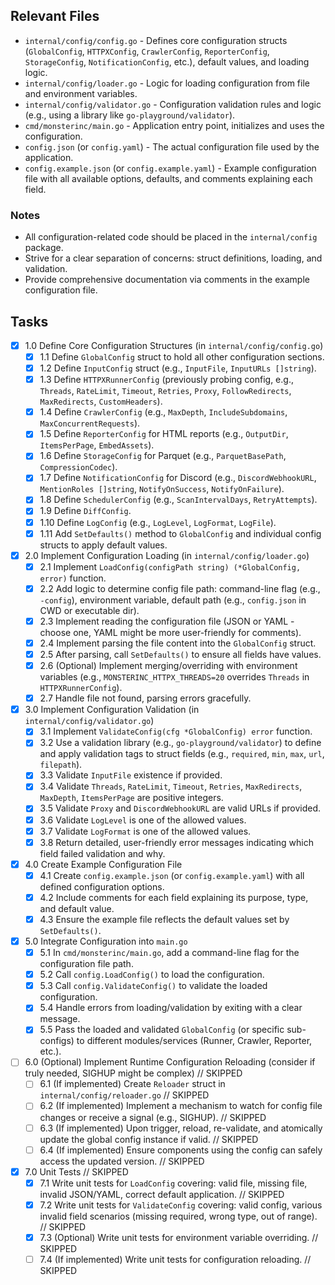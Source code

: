 ## Relevant Files

- `internal/config/config.go` - Defines core configuration structs (`GlobalConfig`, `HTTPXConfig`, `CrawlerConfig`, `ReporterConfig`, `StorageConfig`, `NotificationConfig`, etc.), default values, and loading logic.
- `internal/config/loader.go` - Logic for loading configuration from file and environment variables.
- `internal/config/validator.go` - Configuration validation rules and logic (e.g., using a library like `go-playground/validator`).
- `cmd/monsterinc/main.go` - Application entry point, initializes and uses the configuration.
- `config.json` (or `config.yaml`) - The actual configuration file used by the application.
- `config.example.json` (or `config.example.yaml`) - Example configuration file with all available options, defaults, and comments explaining each field.

### Notes

- All configuration-related code should be placed in the `internal/config` package.
- Strive for a clear separation of concerns: struct definitions, loading, and validation.
- Provide comprehensive documentation via comments in the example configuration file.

## Tasks

- [x] 1.0 Define Core Configuration Structures (in `internal/config/config.go`)
  - [x] 1.1 Define `GlobalConfig` struct to hold all other configuration sections.
  - [x] 1.2 Define `InputConfig` struct (e.g., `InputFile`, `InputURLs []string`).
  - [x] 1.3 Define `HTTPXRunnerConfig` (previously probing config, e.g., `Threads`, `RateLimit`, `Timeout`, `Retries`, `Proxy`, `FollowRedirects`, `MaxRedirects`, `CustomHeaders`).
  - [x] 1.4 Define `CrawlerConfig` (e.g., `MaxDepth`, `IncludeSubdomains`, `MaxConcurrentRequests`).
  - [x] 1.5 Define `ReporterConfig` for HTML reports (e.g., `OutputDir`, `ItemsPerPage`, `EmbedAssets`).
  - [x] 1.6 Define `StorageConfig` for Parquet (e.g., `ParquetBasePath`, `CompressionCodec`).
  - [x] 1.7 Define `NotificationConfig` for Discord (e.g., `DiscordWebhookURL`, `MentionRoles []string`, `NotifyOnSuccess`, `NotifyOnFailure`).
  - [x] 1.8 Define `SchedulerConfig` (e.g., `ScanIntervalDays`, `RetryAttempts`).
  - [x] 1.9 Define `DiffConfig`.
  - [x] 1.10 Define `LogConfig` (e.g., `LogLevel`, `LogFormat`, `LogFile`).
  - [x] 1.11 Add `SetDefaults()` method to `GlobalConfig` and individual config structs to apply default values.

- [x] 2.0 Implement Configuration Loading (in `internal/config/loader.go`)
  - [x] 2.1 Implement `LoadConfig(configPath string) (*GlobalConfig, error)` function.
  - [x] 2.2 Add logic to determine config file path: command-line flag (e.g., `-config`), environment variable, default path (e.g., `config.json` in CWD or executable dir).
  - [x] 2.3 Implement reading the configuration file (JSON or YAML - choose one, YAML might be more user-friendly for comments).
  - [x] 2.4 Implement parsing the file content into the `GlobalConfig` struct.
  - [x] 2.5 After parsing, call `SetDefaults()` to ensure all fields have values.
  - [x] 2.6 (Optional) Implement merging/overriding with environment variables (e.g., `MONSTERINC_HTTPX_THREADS=20` overrides `Threads` in `HTTPXRunnerConfig`).
  - [x] 2.7 Handle file not found, parsing errors gracefully.

- [x] 3.0 Implement Configuration Validation (in `internal/config/validator.go`)
  - [x] 3.1 Implement `ValidateConfig(cfg *GlobalConfig) error` function.
  - [x] 3.2 Use a validation library (e.g., `go-playground/validator`) to define and apply validation tags to struct fields (e.g., `required`, `min`, `max`, `url`, `filepath`).
  - [x] 3.3 Validate `InputFile` existence if provided.
  - [x] 3.4 Validate `Threads`, `RateLimit`, `Timeout`, `Retries`, `MaxRedirects`, `MaxDepth`, `ItemsPerPage` are positive integers.
  - [x] 3.5 Validate `Proxy` and `DiscordWebhookURL` are valid URLs if provided.
  - [x] 3.6 Validate `LogLevel` is one of the allowed values.
  - [x] 3.7 Validate `LogFormat` is one of the allowed values.
  - [x] 3.8 Return detailed, user-friendly error messages indicating which field failed validation and why.

- [x] 4.0 Create Example Configuration File
  - [x] 4.1 Create `config.example.json` (or `config.example.yaml`) with all defined configuration options.
  - [x] 4.2 Include comments for each field explaining its purpose, type, and default value.
  - [x] 4.3 Ensure the example file reflects the default values set by `SetDefaults()`.

- [x] 5.0 Integrate Configuration into `main.go`
  - [x] 5.1 In `cmd/monsterinc/main.go`, add a command-line flag for the configuration file path.
  - [x] 5.2 Call `config.LoadConfig()` to load the configuration.
  - [x] 5.3 Call `config.ValidateConfig()` to validate the loaded configuration.
  - [x] 5.4 Handle errors from loading/validation by exiting with a clear message.
  - [x] 5.5 Pass the loaded and validated `GlobalConfig` (or specific sub-configs) to different modules/services (Runner, Crawler, Reporter, etc.).

- [ ] 6.0 (Optional) Implement Runtime Configuration Reloading (consider if truly needed, SIGHUP might be complex) // SKIPPED
  - [ ] 6.1 (If implemented) Create `Reloader` struct in `internal/config/reloader.go` // SKIPPED
  - [ ] 6.2 (If implemented) Implement a mechanism to watch for config file changes or receive a signal (e.g., SIGHUP). // SKIPPED
  - [ ] 6.3 (If implemented) Upon trigger, reload, re-validate, and atomically update the global config instance if valid. // SKIPPED
  - [ ] 6.4 (If implemented) Ensure components using the config can safely access the updated version. // SKIPPED

- [x] 7.0 Unit Tests // SKIPPED
  - [x] 7.1 Write unit tests for `LoadConfig` covering: valid file, missing file, invalid JSON/YAML, correct default application. // SKIPPED
  - [x] 7.2 Write unit tests for `ValidateConfig` covering: valid config, various invalid field scenarios (missing required, wrong type, out of range). // SKIPPED
  - [x] 7.3 (Optional) Write unit tests for environment variable overriding. // SKIPPED
  - [ ] 7.4 (If implemented) Write unit tests for configuration reloading. // SKIPPED